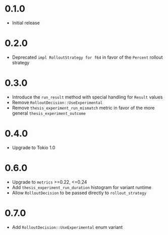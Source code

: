# 0.1.0

- Initial release

# 0.2.0

- Deprecated `impl RolloutStrategy for f64` in favor of the `Percent` rollout strategy

# 0.3.0

- Introduce the `run_result` method with special handling for `Result` values
- Remove `RolloutDecision::UseExperimental`
- Remove `thesis_experiment_run_mismatch` metric in favor of the more general
  `thesis_experiment_outcome`

# 0.4.0

- Upgrade to Tokio 1.0

# 0.6.0

- Upgrade to `metrics` >=0.22, <=0.24
- Add `thesis_experiment_run_duration` histogram for variant runtime
- Allow `RolloutDecision` to be passed directly to `rollout_strategy`

# 0.7.0

- Add `RolloutDecision::UseExperimental` enum variant
